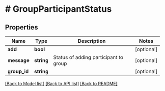 # # GroupParticipantStatus

## Properties

Name | Type | Description | Notes
------------ | ------------- | ------------- | -------------
**add** | **bool** |  | [optional]
**message** | **string** | Status of adding participant to group | [optional]
**group_id** | **string** |  | [optional]

[[Back to Model list]](../../README.md#models) [[Back to API list]](../../README.md#endpoints) [[Back to README]](../../README.md)
